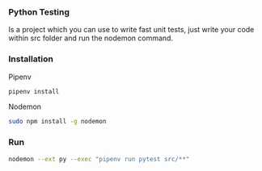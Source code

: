 ### Python Testing
Is a project which you can use to write fast unit tests, just write your code within src folder and run the nodemon command.

### Installation

Pipenv

```sh
pipenv install
```

Nodemon

```sh
sudo npm install -g nodemon
```

### Run
```sh
nodemon --ext py --exec "pipenv run pytest src/**"
```
